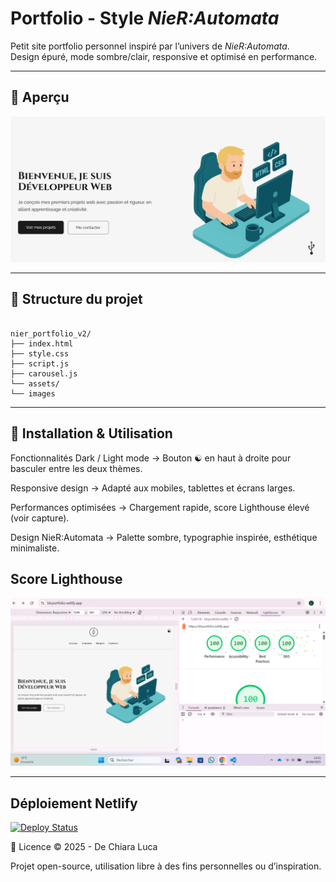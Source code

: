 # Portfolio - Style *NieR:Automata*

Petit site portfolio personnel inspiré par l’univers de *NieR:Automata*.  
Design épuré, mode sombre/clair, responsive et optimisé en performance.

---

## 📸 Aperçu

![Aperçu du portfolio](./assets/images/screenshot-preview.png)

---

## 📁 Structure du projet

```

nier_portfolio_v2/
├── index.html
├── style.css
├── script.js
├── carousel.js
└── assets/
└── images

```

---

## 🚀 Installation & Utilisation

Fonctionnalités
Dark / Light mode
→ Bouton ☯ en haut à droite pour basculer entre les deux thèmes.

Responsive design
→ Adapté aux mobiles, tablettes et écrans larges.

Performances optimisées
→ Chargement rapide, score Lighthouse élevé (voir capture).

Design NieR:Automata
→ Palette sombre, typographie inspirée, esthétique minimaliste.

##  Score Lighthouse

![Score Lighthouse](./assets/images/score-preview.png)

---

##  Déploiement Netlify

[![Deploy Status](https://api.netlify.com/api/v1/badges/1e681023-b3a2-4774-a71e-1c7c3aa130c3/deploy-status)](https://app.netlify.com/sites/ldcportfolio/deploys)

📜 Licence
© 2025 - De Chiara Luca

Projet open-source, utilisation libre à des fins personnelles ou d’inspiration.